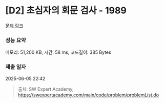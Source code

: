 # [D2] 초심자의 회문 검사 - 1989 

[문제 링크](https://swexpertacademy.com/main/code/problem/problemDetail.do?contestProbId=AV5PyTLqAf4DFAUq) 

### 성능 요약

메모리: 51,200 KB, 시간: 58 ms, 코드길이: 385 Bytes

### 제출 일자

2025-06-05 22:42



> 출처: SW Expert Academy, https://swexpertacademy.com/main/code/problem/problemList.do